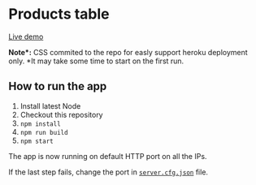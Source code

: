 # Products table


[Live demo](http://testproductstable.herokuapp.com/)

<b>Note*:</b>
CSS commited to the repo for easly support heroku deployment only.
*It may take some time to start on the first run.

## How to run the app

1.  Install latest Node
2.  Checkout this repository
3.  `npm install`
4.  `npm run build`
5.  `npm start`


The app is now running on default HTTP port on all the IPs.

If the last step fails, change the port in [`server.cfg.json`](/server.cfg.json) file.
